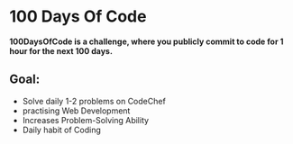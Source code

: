 # 100 Days Of Code

**100DaysOfCode is a challenge, where you publicly commit to code for 1 hour for the next 100 days.**

## Goal:
- Solve daily 1-2 problems on CodeChef
- practising Web Development
- Increases Problem-Solving Ability
- Daily habit of Coding

